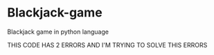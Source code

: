 # Blackjack-game


Blackjack game in python language



THIS CODE HAS 2 ERRORS AND I'M TRYING TO SOLVE THIS ERRORS
